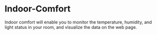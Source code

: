 # Indoor-Comfort
Indoor comfort will enable you to monitor the temperature, humidity, and light status in your room, and visualize the data on the web page.

```Indoor comfort will enable you to monitor the temperature, humidity, and light status in your room, and visualize the data on the web page.
```
